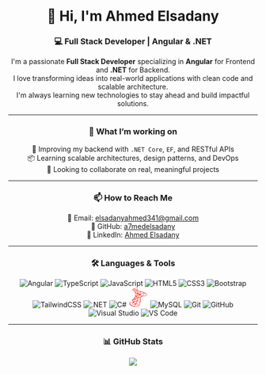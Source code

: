 <div align="center">

<h1>👋 Hi, I'm Ahmed Elsadany</h1>

<h3>💻 Full Stack Developer | Angular & .NET</h3>

<p>
I'm a passionate <strong>Full Stack Developer</strong> specializing in <strong>Angular</strong> for Frontend and <strong>.NET</strong> for Backend. <br />
I love transforming ideas into real-world applications with clean code and scalable architecture.<br />
I'm always learning new technologies to stay ahead and build impactful solutions.
</p>

---

### 🚀 What I’m working on

 🔧 Improving my backend with `.NET Core`, `EF`, and RESTful APIs  
 📦 Learning scalable architectures, design patterns, and DevOps  
 🤝 Looking to collaborate on real, meaningful projects  

---

### 📫 How to Reach Me

 📧 Email: [elsadanyahmed341@gmail.com](mailto:elsadanyahmed341@gmail.com)  
 🔗 GitHub: [a7medelsadany](https://github.com/a7medelsadany)  
 💼 LinkedIn: [Ahmed Elsadany](https://www.linkedin.com/in/ahmed-abd-alaziz-7b099122a)

---

### 🛠️ Languages & Tools

<p align="center">
  <img src="https://cdn.jsdelivr.net/gh/devicons/devicon/icons/angularjs/angularjs-original.svg" width="40" title="Angular"/>
  <img src="https://cdn.jsdelivr.net/gh/devicons/devicon/icons/typescript/typescript-original.svg" width="40" title="TypeScript"/>
  <img src="https://cdn.jsdelivr.net/gh/devicons/devicon/icons/javascript/javascript-original.svg" width="40" title="JavaScript"/>
  <img src="https://cdn.jsdelivr.net/gh/devicons/devicon/icons/html5/html5-original.svg" width="40" title="HTML5"/>
  <img src="https://cdn.jsdelivr.net/gh/devicons/devicon/icons/css3/css3-original.svg" width="40" title="CSS3"/>
  <img src="https://cdn.jsdelivr.net/gh/devicons/devicon/icons/bootstrap/bootstrap-original.svg" width="40" title="Bootstrap"/>
  
  <!-- Tailwind Custom Image -->
  <img src="https://upload.wikimedia.org/wikipedia/commons/d/d5/Tailwind_CSS_Logo.svg" width="40" title="TailwindCSS"/>
  
  <img src="https://cdn.jsdelivr.net/gh/devicons/devicon/icons/dot-net/dot-net-original.svg" width="40" title=".NET"/>
  <img src="https://cdn.jsdelivr.net/gh/devicons/devicon/icons/csharp/csharp-original.svg" width="40" title="C#"/>
  
  <!-- SQL Server Custom Image -->
<img src="https://raw.githubusercontent.com/devicons/devicon/master/icons/microsoftsqlserver/microsoftsqlserver-plain.svg" width="40" title="SQL Server"/>
  
  <img src="https://cdn.jsdelivr.net/gh/devicons/devicon/icons/mysql/mysql-original.svg" width="40" title="MySQL"/>
  <img src="https://cdn.jsdelivr.net/gh/devicons/devicon/icons/git/git-original.svg" width="40" title="Git"/>
  <img src="https://cdn.jsdelivr.net/gh/devicons/devicon/icons/github/github-original.svg" width="40" title="GitHub"/>
  <img src="https://cdn.jsdelivr.net/gh/devicons/devicon/icons/visualstudio/visualstudio-plain.svg" width="40" title="Visual Studio"/>
  <img src="https://cdn.jsdelivr.net/gh/devicons/devicon/icons/vscode/vscode-original.svg" width="40" title="VS Code"/>
</p>

---

### 📊 GitHub Stats

<p align="center">
  
  <img src="https://github-readme-stats.vercel.app/api/top-langs/?username=a7medelsadany&layout=compact&theme=tokyonight" width="340"/>
</p>

</div>
